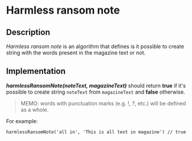 # Harmless ransom note

## Description

_Harmless ransom note_ is an algorithm that defines is it possible to create string 
with the words present in the magazine text or not.

## Implementation

**_harmlessRansomNote(noteText, magazineText)_** should return **true** if it's possible 
to create string ```noteText``` from ```magazineText``` and **false** otherwise.  
  
> MEMO: words with punctuation marks (e.g. !, ?, etc.) will be defined as a whole.

For example:

```
harmlessRansomNote('all in', 'This is all text in magazine') // true
```
